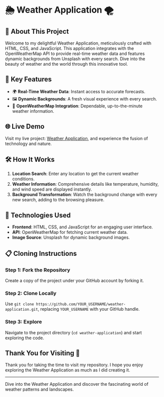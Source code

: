 # 🌦 Weather Application 🌪

## 📝 About This Project

Welcome to my delightful Weather Application, meticulously crafted with HTML, CSS, and JavaScript. This application integrates with the OpenWeatherMap API to provide real-time weather data and features dynamic backgrounds from Unsplash with every search. Dive into the beauty of weather and the world through this innovative tool.

## 🎯 Key Features

- 🌍 **Real-Time Weather Data**: Instant access to accurate forecasts.
- 🖼️ **Dynamic Backgrounds**: A fresh visual experience with every search.
- 📡 **OpenWeatherMap Integration**: Dependable, up-to-the-minute weather information.

## 🌐 Live Demo

Visit my live project: [Weather Application](https://astonishing-zabaione-433b6c.netlify.app/), and experience the fusion of technology and nature.

## 🛠️ How It Works

1. **Location Search**: Enter any location to get the current weather conditions.
2. **Weather Information**: Comprehensive details like temperature, humidity, and wind speed are displayed instantly.
3. **Background Transformation**: Watch the background change with every new search, adding to the browsing pleasure.

## 🌱 Technologies Used

- **Frontend**: HTML, CSS, and JavaScript for an engaging user interface.
- **API**: OpenWeatherMap for fetching current weather data.
- **Image Source**: Unsplash for dynamic background images.

## 📋 Cloning Instructions

### Step 1: Fork the Repository
Create a copy of the project under your GitHub account by forking it.

### Step 2: Clone Locally
Use `git clone https://github.com/YOUR_USERNAME/weather-application.git`, replacing `YOUR_USERNAME` with your GitHub handle.

### Step 3: Explore
Navigate to the project directory (`cd weather-application`) and start exploring the code.

## Thank You for Visiting 🙏

Thank you for taking the time to visit my repository. I hope you enjoy exploring the Weather Application as much as I did creating it.

---

Dive into the Weather Application and discover the fascinating world of weather patterns and landscapes.
